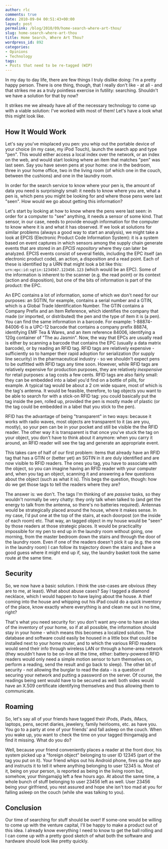 ```yaml
---
author: rlc
comments: true
date: 2010-09-04 00:51:43+00:00
layout: post
permalink: /blog/2010/09/home-search-where-art-thou/
slug: home-search-where-art-thou
title: Home Search, Where Art Thou?
wordpress_id: 892
categories:
- Opinions
- Technology
tags:
- Posts that need to be re-tagged (WIP)
---
```


In my day to day life, there are few things I truly dislike doing: I'm a pretty happy person. There is one thing, though, that I really don't like - at all - and that strikes me as a truly pointless exercise in futility: searching. Shouldn't we have a solution for that by now?

It strikes me we already have all of the necessary technology to come up with a viable solution: I've worked with most of them! Let's have a look what this might look like.
<!--more-->


## How It Would Work


Let's say you've misplaced you pen: you whip out the portable device of your choice (in my case, my iPod Touch), launch the search app and type "pen". This would either access a local index over the network, or an index on the web, and would start looking where an item that matches "pen" was last seen. Say you have seven pens at your home: one in the bedroom, three in your home office, two in the living room (of which one in the couch, between the cushions) and one in the laundry room.

In order for the search service to know where your pen is, the amount of data you need is surprisingly small: it needs to know where you are, what a pen is, which pens you might be looking for and where those pens were last "seen". How would we go about getting this information?

Let's start by looking at how to know where the pens were last seen: in order for a computer to "see" anything, it needs a sensor of some kind. That sensor, in our case, needs to provide enough information for the computer to know where it is and what it has observed. If we look at solutions for similar problems (always a good way to start an analysis), we might take a look at EPCIS (Electronic Product Code Information System): it is a system based on event captures in which sensors among the supply chain generate events that are stored in an _EPCIS repository_ where they can later be analyzed. EPCIS events consist of several fields, including the EPC itself (an electronic product code), an action, a disposition and a read point. Each of these is identified by a URN that might look a bit like this: `urn:epc:id:sgtin:1234567.123456.123` (which would be an EPC). Some of the information is inherent to the scanner (e.g. the read point) or its context (action and disposition), but one of the bits of information is part of the product: the EPC.

An EPC contains a lot of information, some of which we don't need for our purposes: an SGTIN, for example, contains a serial number and a GTIN, which is a Global Trade Identification Number. The GTIN contains a Company Prefix and an Item Reference, which identifies the company that made (or imported, or distributed) the pen and the type of item it is (a pen). You can find the same information in a barcode. For example: 1-88874-84006-6 is a UPC-12 barcode that contains a company prefix 88874, identifying EMF Tea & Wares, and an item reference 84006, identifying a 120g container of "The au Jasmin". Now, the way that EPCs are usually read is either by scanning a barcode that contains the EPC (usually a data matrix barcode), or by reading an RFID tag. RFID tags are relatively expensive - sufficiently so to hamper their rapid adoption for serialization (for supply line security) in the pharmaceutical industry - so we shouldn't expect pens to be outfitted with RFID tags any time soon. However, while RFID tags are relatively expensive for production purposes, they are relatively _inexpensive_ for retail purposes: a tag costs a few cents. RFID tags are also fairly small: they can be embedded into a label you'd find on a bottle of pills, for example. A typical tag would be about a 2 cm wide square, most of which is the tag's antenna. It would be feasible, therefore, to tag objects you want to be able to search for with a stick-on RFID tag: you could basically put the tag inside the pen, rolled up, provided the pen is mostly made of plastic (or the tag could be embedded in a label that you stick to the pen).

RFID has the advantage of being "transparent" in two ways: because it works with radio waves, most objects are transparent to it (as are you, mostly), so your pen can be in your pocket and still be visible the the RFID reader. The other way it is transparent is that once you've stuck the tag on your object, you don't have to think about it anymore: when you carry it around, an RFID reader will see the tag and generate an appropriate event.

This takes care of half of our first problem: items that already have an RFID tag that has a GTIN or (better yet) an SGTIN in it are duly identified and are now visible to RFID readers. The ones you tag, you have to associate with the object, so you can imagine having an RFID reader with your computer and, when you tag an object, scanning it and answering a few questions about the object (such as what it is). This begs the question, though: how do we get those tags to tell the readers where they are?

The answer is: we don't. The tags I'm thinking of are _passive_ tasks, so they wouldn't normally be very chatty: they only talk when talked to (and get the energy to talk from the antenna, so there's no batteries required). Antennas would be strategically placed around the house, where it makes sense. In my case, I'd put one at the top of the stairs, at each doorpost (on the inside of each room) etc. That way, an tagged object in my house would be "seen" by those readers at those strategic places. It would be practicallty impossible for my pen to end up in the laundry room without going, one morning, from the master bedroom down the stairs and through the door of the laundry room. Even if one of the readers doesn't pick it up (e.g. the one in the laundry room) I can follow its trajectory down the stairs and have a good guess where it might end up if, say, the laundry basket took the same route at the same time.



## Security


So, we now have a basic solution. I think the use-cases are obvious (they are to me, at least). What about abuse cases? Say I tagged a diamond necklace, which I would happen to have laying about the house. A thief coming into the house and whipping out his iPad could do a quick inventory of the place, know exactly where everything is and clean me out in no time, right?

That's what you need security for: you don't want any-one to have an idea of the inventory of your home, so if at all possible, the information should stay in your home - which means this becomes a localized solution. The database and software could easily be housed in a little box that could be installed next to your home router, and to which the various RFID readers would send their info through wireless LAN or through a home-area network (they wouldn't have to be on-line all the time, either: battery-powered RFID readers would only need a simple motion sensor to turn themselves on, perform a reading, send the result and go back to sleep). The other bit of security - not allowing the burglar to read the data - is a question of securing your network and putting a password on the server. Of course, the readings being sent would have to be secured as well: both sides would have an X.509 certificate identifying themselves and thus allowing them to communicate.



## Roaming


So, let's say all of your friends have tagged their iPods, iPads, iMacs, laptops, pens, secret diaries, jewelery, family heirlooms, etc. as have you. You go to a party at one of your friends' and fall asleep on the couch. When you wake up, you want to check the time on your tagged thingamajig and find it missing. What do you do?

Well, because your friend conveniently places a reader at the front door, his system picked up a "foreign object" belonging to user ID 12345 (part of the tag you put on it). Your friend whips out his Android phone, fires up the app and instructs it to tell it where anything belonging to user 12345 is. Most of it, being on your person, is reported as being in the living room but, somehow, your thingamajig left a few hours ago. At about the same time, a whole bunch of stuff belonging to user 23456 left as well. User 23456 being your girlfriend, you rest assured and hope she isn't too mad at you for falling asleep on the couch (while she was talking to you).



## Conclusion


Our time of searching for stuff should be over! If some-one would be willing to come up with the venture capital, I'll be happy to make a product out of this idea. I already know everything I need to know to get the ball rolling and I can come up with a pretty good sketch of what both the software and hardware should look like pretty quickly.
